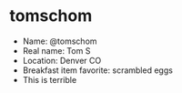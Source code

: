 # tomschom

* Name: @tomschom
* Real name: Tom S
* Location: Denver CO
* Breakfast item favorite: scrambled eggs
* This is terrible

